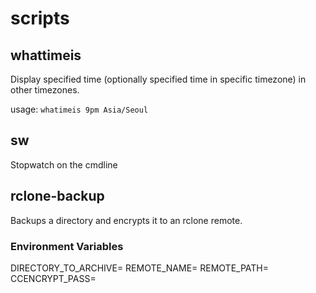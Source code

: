 # scripts

## whattimeis 
Display specified time (optionally specified time in specific timezone) in other timezones. 

usage: `whatimeis 9pm Asia/Seoul`

## sw
Stopwatch on the cmdline 

## rclone-backup
Backups a directory and encrypts it to an rclone remote.

### Environment Variables
DIRECTORY_TO_ARCHIVE=<full path to directory to backup>
REMOTE_NAME=<remote service to use e.g. gdrive>
REMOTE_PATH=<remote path to use>
CCENCRYPT_PASS=<passphrase to encrypt archive with>
